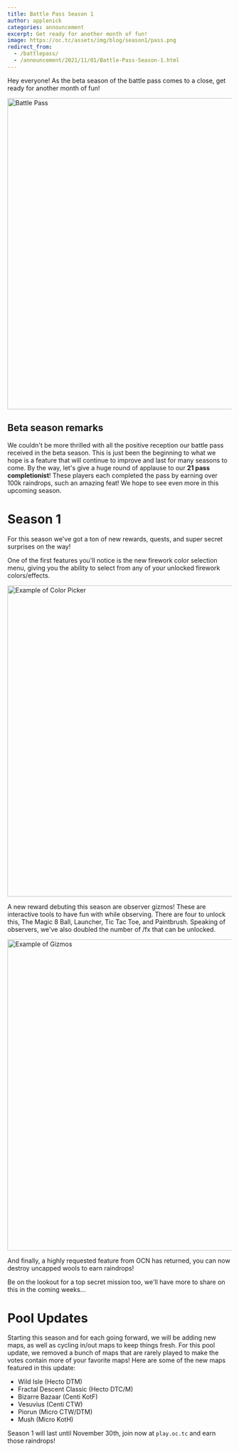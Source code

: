 ```yaml
---
title: Battle Pass Season 1
author: applenick
categories: announcement
excerpt: Get ready for another month of fun!
image: https://oc.tc/assets/img/blog/season1/pass.png
redirect_from:
  - /battlepass/
  - /announcement/2021/11/01/Battle-Pass-Season-1.html
---
```


Hey everyone! As the beta season of the battle pass comes to a close, get ready for another month of fun!

<img src="{{ site.baseurl }}{% link assets/img/blog/season1/pass.png %}" alt="Battle Pass" width="700"/>

## Beta season remarks
We couldn't be more thrilled with all the positive reception our battle pass received in the beta season. This is just been the beginning to what we hope is a feature that will continue to improve and last for many seasons to come. By the way, let's give a huge round of applause to our **21 pass completionist**! These players each completed the pass by earning over 100k raindrops, such an amazing feat! We hope to see even more in this upcoming season. 

# Season 1
For this season we've got a ton of new rewards, quests, and super secret surprises on the way! 

One of the first features you'll notice is the new firework color selection menu, giving you the ability to select from any of your unlocked firework colors/effects.

<img src="{{ site.baseurl }}{% link assets/img/blog/season1/color-picker.png %}" alt="Example of Color Picker" width="700"/>


A new reward debuting this season are observer gizmos! These are interactive tools to have fun with while observing. There are four to unlock this, The Magic 8 Ball, Launcher, Tic Tac Toe, and Paintbrush. Speaking of observers, we've also doubled the number of /fx that can be unlocked.

<img src="{{ site.baseurl }}{% link assets/img/blog/season1/gizmos.png %}" alt="Example of Gizmos" width="700"/>


And finally, a highly requested feature from OCN has returned, you can now destroy uncapped wools to earn raindrops! 

Be on the lookout for a top secret mission too, we'll have more to share on this in the coming weeks...

# Pool Updates
Starting this season and for each going forward, we will be adding new maps, as well as cycling in/out maps to keep things fresh. For this pool update, we removed a bunch of maps that are rarely played to make the votes contain more of your favorite maps! Here are some of the new maps featured in this update:
 - Wild Isle (Hecto DTM)
 - Fractal Descent Classic (Hecto DTC/M)
 - Bizarre Bazaar (Centi KotF)
 - Vesuvius (Centi CTW)
 - Piorun (Micro CTW/DTM)
 - Mush (Micro KotH) 


 Season 1 will last until November 30th, join now at `play.oc.tc` and earn those raindrops! 


